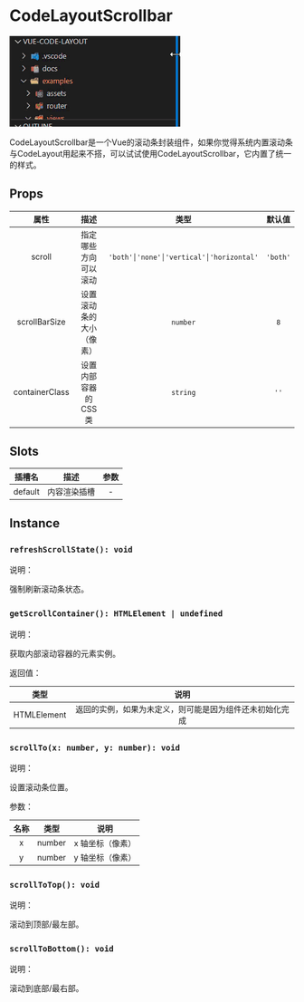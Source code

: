 # CodeLayoutScrollbar

![CodeLayoutScrollbarDemo](../images/CodeLayoutScrollbarDemo.gif)

CodeLayoutScrollbar是一个Vue的滚动条封装组件，如果你觉得系统内置滚动条与CodeLayout用起来不搭，可以试试使用CodeLayoutScrollbar，它内置了统一的样式。

## Props

| 属性 | 描述 | 类型 | 默认值 |
| :----: | :----: | :----: | :----: |
| scroll | 指定哪些方向可以滚动 | `'both'│'none'│'vertical'│'horizontal'` | `'both'` |
| scrollBarSize | 设置滚动条的大小（像素） | `number` | `8` |
| containerClass | 设置内部容器的CSS类 | `string` | `''` |

## Slots

| 插槽名 | 描述 | 参数 |
| :----: | :----: | :----: |
| default | 内容渲染插槽 | - |

## Instance

### `refreshScrollState(): void`

说明：

强制刷新滚动条状态。

### `getScrollContainer(): HTMLElement | undefined`

说明：

获取内部滚动容器的元素实例。

返回值：

| 类型 | 说明 |
| :----: | :----: |
| HTMLElement | 返回的实例，如果为未定义，则可能是因为组件还未初始化完成 |

### `scrollTo(x: number, y: number): void`

说明：

设置滚动条位置。

参数：

| 名称 | 类型 | 说明 |
| :----: | :----: | :----: |
| x | number | x 轴坐标（像素） |
| y | number | y 轴坐标（像素） |

### `scrollToTop(): void`

说明：

滚动到顶部/最左部。

### `scrollToBottom(): void`

说明：

滚动到底部/最右部。
